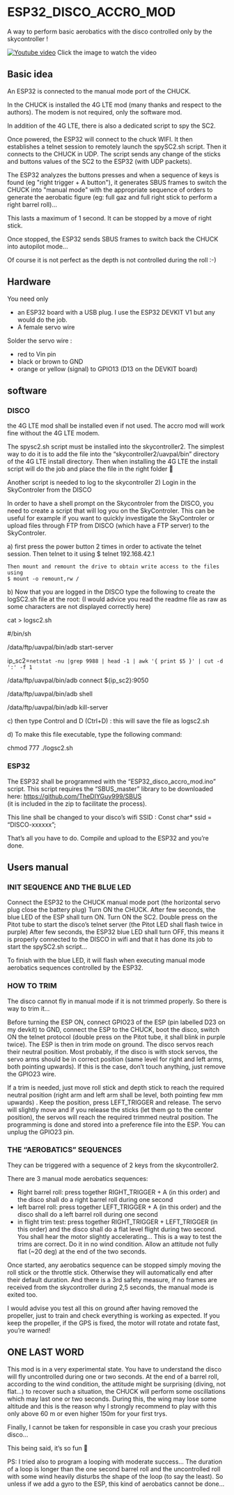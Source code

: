 
# ESP32_DISCO_ACCRO_MOD
A way to perform basic aerobatics with the disco controlled only by the skycontroller !

[![Youtube video](https://i9.ytimg.com/vi/nRvVFVoBn40/maxresdefault.jpg?time=1629130800000&sqp=CLCg6ogG&rs=AOn4CLAxe52em3qTRHPK6ysz1I4W-IczJw)](https://www.youtube.com/watch?v=nRvVFVoBn40)
Click the image to watch the video

## Basic idea

An ESP32 is connected to the manual mode port of the CHUCK.

In the CHUCK is installed the 4G LTE mod (many thanks and respect to the authors). The modem is not required, only the software mod.

In addition of the 4G LTE, there is also a dedicated script to spy the SC2.

Once powered, the ESP32 will connect to the chuck WIFI. It then establishes a telnet session to remotely launch the spySC2.sh script. Then it connects to the CHUCK in UDP.
The script sends any change of the sticks and buttons values of the SC2 to the ESP32 (with UDP packets).

The ESP32 analyzes the buttons presses and when a sequence of keys is found (eg "right trigger + A button"), it generates  SBUS frames to switch the CHUCK into "manual mode" with the appropriate sequence of orders to generate the aerobatic figure (eg: full gaz and full right stick to perform a right barrel roll)...

This lasts a maximum of 1 second. It can be stopped by a move of right stick.

Once stopped, the ESP32 sends SBUS frames to switch back the CHUCK into autopilot mode... 

Of course it is not perfect as the depth is not controlled during the roll :-)

## Hardware

You need only 
-	an ESP32 board with a USB plug. I use the ESP32 DEVKIT V1 but any would do the job.
-	A female servo wire

Solder the servo wire :
-	red to Vin pin
-	black or brown to GND
-	orange or yellow (signal) to GPIO13 (D13 on the DEVKIT board)

## software

### DISCO

the 4G LTE mod shall be installed even if not used.
The accro mod will work fine without the 4G LTE modem.

The spysc2.sh script must be installed into the skycontroller2. 
The simplest way to do it is to add the file into the “skycontroller2/uavpal/bin” directory of the 4G LTE install directory. Then when installing the 4G LTE the install script will do the job and place the file in the right folder 

Another script is needed to log to the skycontroller
2) Login in the SkyControler from the DISCO

In order to have a shell prompt on the Skycontroler from the DISCO, you need to create a script that will log you on the SkyControler.
This can be useful for example if you want to quickly investigate the SkyControler or upload files through FTP from DISCO (which have a FTP server) to the SkyControler.

  a) first press the power button 2 times in order to activate the telnet session. Then telnet to it using
    $ telnet 192.168.42.1
    
    Then mount and remount the drive to obtain write access to the files using
    $ mount -o remount,rw /

  b) Now that you are logged in the DISCO type the following to create the logSC2.sh file at the root: (I would advice you read the readme file as raw as some characters are not displayed correctly here)

cat > logsc2.sh

#/bin/sh

/data/ftp/uavpal/bin/adb start-server

ip_sc2=`netstat -nu |grep 9988 | head -1 | awk '{ print $5 }' | cut -d ':' -f 1`

/data/ftp/uavpal/bin/adb connect ${ip_sc2}:9050

/data/ftp/uavpal/bin/adb shell

/data/ftp/uavpal/bin/adb kill-server


  c) then type Control and D (Ctrl+D) : this will save the file as logsc2.sh

  d) To make this file executable, type the following command:

chmod 777 ./logsc2.sh

### ESP32

The ESP32 shall be programmed with the “ESP32_disco_accro_mod.ino” script.
This script requires the “SBUS_master” library to be downloaded here: https://github.com/TheDIYGuy999/SBUS  
(it is included in the zip to facilitate the process).

This line shall be changed to your disco’s wifi SSID :
Const char* ssid = “DISCO-xxxxxx”;

That’s all you have to do. Compile and upload to the ESP32 and you’re done.

## Users manual

### INIT SEQUENCE AND THE BLUE LED
Connect the ESP32 to the CHUCK manual mode port (the horizontal servo plug close the battery plug)
Turn ON the CHUCK. After few seconds, the blue LED of the ESP shall turn ON.
Turn ON the SC2.
Double press on the Pitot tube to start the disco’s telnet server (the Pitot LED shall flash twice in purple)
After few seconds, the ESP32 blue LED shall turn OFF, this means it is properly connected to the DISCO in wifi and that it has done its job to start the spySC2.sh script…

To finish with the blue LED, it will flash when executing manual mode aerobatics sequences controlled by the ESP32.


### HOW TO TRIM

The disco cannot fly in manual mode if it is not trimmed properly. So there is way to trim it...

Before turning the ESP ON, connect GPIO23 of the ESP (pin labelled D23 on my devkit) to GND, connect the ESP to the CHUCK, boot the disco, switch ON the telnet protocol (double press on the Pitot tube, it shall blink in purple twice).
The ESP is then in trim mode on ground. The disco servos reach their neutral position. Most probably, if the disco is with stock servos, the servo arms should be in correct position (same level for right and left arms, both pointing upwards). If this is the case, don’t touch anything, just remove the GPIO23 wire.

If a trim is needed, just move roll stick and depth stick to reach the required neutral position (right arm and left arm shall be level, both pointing few mm upwards) . Keep the position, press LEFT_TRIGGER and release. The servo will slightly move and if you release the sticks (let them go to the center position), the servos will reach the required trimmed neutral position.
The programming is done and stored into a preference file into the ESP.
You can unplug the GPIO23 pin. 

### THE “AEROBATICS” SEQUENCES
They can be triggered with a sequence of 2 keys from the skycontroller2.

There are 3 manual mode aerobatics sequences:
-	Right barrel roll: press together RIGHT_TRIGGER + A (in this order) and the disco shall do a right barrel roll during one second
-	left barrel roll: press together LEFT_TRIGGER + A (in this order) and the disco shall do a left barrel roll during one second
-	in flight trim test: press together RIGHT_TRIGGER + LEFT_TRIGGER (in this order) and the disco shall do a flat level flight during two second. You shall hear the motor slightly accelerating… This is a way to test the trims are correct. Do it in no wind condition. Allow an attitude not fully flat (~20 deg) at the end of the two seconds. 

Once started, any aerobatics sequence can be stopped simply moving the roll stick or the throttle stick. Otherwise they will automatically end after their default duration. And there is a 3rd safety measure, if no frames are received from the skycontroller during 2,5 seconds, the manual mode is exited too.

I would advise you test all this on ground after having removed the propeller, just to train and check everything is working as expected.
If you keep the propeller, if the GPS is fixed, the motor will rotate and rotate fast, you’re warned!

## ONE LAST WORD
This mod is in a very experimental state. You have to understand the disco will fly uncontrolled during one or two seconds. At the end of a barrel roll, according to the wind condition, the attitude might be surprising (diving, not flat…) to recover such a situation, the CHUCK will perform some oscillations which may last one or two seconds. During this, the wing may lose some altitude and this is the reason why I strongly recommend to play with this only above 60 m or even higher 150m for your first trys.

Finally, I cannot be taken for responsible in case you crash your precious disco…

This being said, it’s so fun 

PS: I tried also to program a looping with moderate success… The duration of a loop is longer than the one second barrel roll and the uncontrolled roll with some wind heavily disturbs the shape of the loop (to say the least). So unless if we add a gyro to the ESP, this kind of aerobatics cannot be done…
